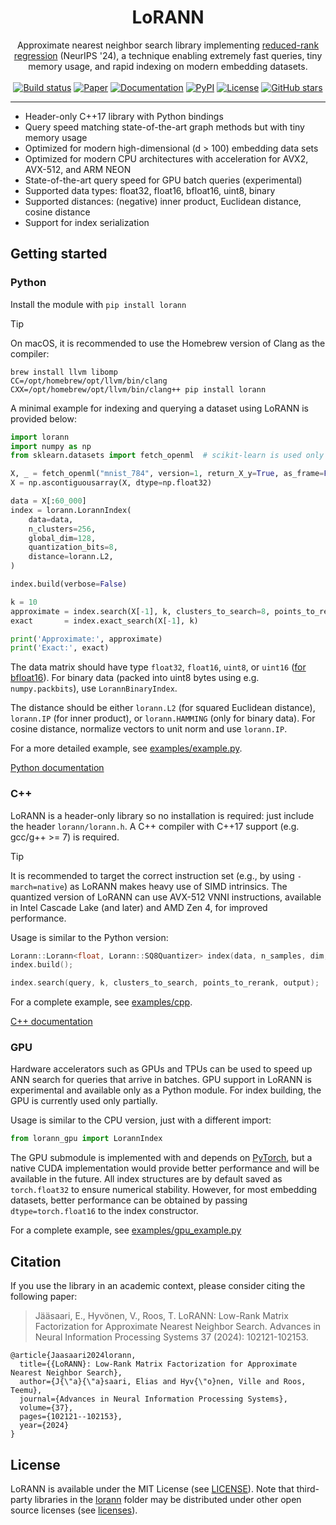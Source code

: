 <h1 align="center">LoRANN</h1>
<div align="center">
Approximate nearest neighbor search library implementing <a href="https://arxiv.org/abs/2410.18926">reduced-rank regression</a> (NeurIPS '24), a technique enabling extremely fast queries, tiny memory usage, and rapid indexing on modern embedding datasets.
</div>
<br/>

<div align="center">
    <a href="https://github.com/ejaasaari/lorann/actions/workflows/build.yml"><img src="https://github.com/ejaasaari/lorann/actions/workflows/build.yml/badge.svg" alt="Build status" /></a>
    <a href="https://arxiv.org/abs/2410.18926"><img src="https://img.shields.io/badge/Paper-NeurIPS%3A_LoRANN-salmon" alt="Paper" /></a>
    <a href="https://ejaasaari.github.io/lorann"><img src="https://img.shields.io/badge/api-reference-blue.svg" alt="Documentation" /></a>
    <a href="https://pypi.org/project/lorann/"><img src="https://img.shields.io/pypi/v/lorann?color=blue" alt="PyPI" /></a>
    <a href="https://github.com/ejaasaari/lorann/blob/master/LICENSE"><img src="https://img.shields.io/github/license/ejaasaari/lorann" alt="License" /></a>
    <a href="https://github.com/ejaasaari/lorann/stargazers"><img src="https://img.shields.io/github/stars/ejaasaari/lorann" alt="GitHub stars" /></a>
</div>

---

- Header-only C++17 library with Python bindings
- Query speed matching state-of-the-art graph methods but with tiny memory usage
- Optimized for modern high-dimensional (d > 100) embedding data sets
- Optimized for modern CPU architectures with acceleration for AVX2, AVX-512, and ARM NEON
- State-of-the-art query speed for GPU batch queries (experimental)
- Supported data types: float32, float16, bfloat16, uint8, binary
- Supported distances: (negative) inner product, Euclidean distance, cosine distance
- Support for index serialization

## Getting started

### Python

Install the module with `pip install lorann`

> [!TIP]
> On macOS, it is recommended to use the Homebrew version of Clang as the compiler:

```shell script
brew install llvm libomp
CC=/opt/homebrew/opt/llvm/bin/clang CXX=/opt/homebrew/opt/llvm/bin/clang++ pip install lorann
```

A minimal example for indexing and querying a dataset using LoRANN is provided below:

```python
import lorann
import numpy as np
from sklearn.datasets import fetch_openml  # scikit-learn is used only for loading the data

X, _ = fetch_openml("mnist_784", version=1, return_X_y=True, as_frame=False)
X = np.ascontiguousarray(X, dtype=np.float32)

data = X[:60_000]
index = lorann.LorannIndex(
    data=data,
    n_clusters=256,
    global_dim=128,
    quantization_bits=8,
    distance=lorann.L2,
)

index.build(verbose=False)

k = 10
approximate = index.search(X[-1], k, clusters_to_search=8, points_to_rerank=100)
exact       = index.exact_search(X[-1], k)

print('Approximate:', approximate)
print('Exact:', exact)
```

The data matrix should have type `float32`, `float16`, `uint8`, or `uint16` ([for bfloat16](https://github.com/ashvardanian/SimSIMD?tab=readme-ov-file#half-precision-brain-float-numbers)). For binary data (packed into uint8 bytes using e.g. `numpy.packbits`), use `LorannBinaryIndex`.

The distance should be either `lorann.L2` (for squared Euclidean distance), `lorann.IP` (for inner product), or `lorann.HAMMING` (only for binary data). For cosine distance, normalize vectors to unit norm and use `lorann.IP`.

For a more detailed example, see [examples/example.py](examples/example.py).

[Python documentation](https://eliasjaasaari.com/lorann/python.html)

### C++

LoRANN is a header-only library so no installation is required: just include the header `lorann/lorann.h`. A C++ compiler with C++17 support (e.g. gcc/g++ >= 7) is required.

> [!TIP]
> It is recommended to target the correct instruction set (e.g., by using `-march=native`) as LoRANN makes heavy use of SIMD intrinsics. The quantized version of LoRANN can use AVX-512 VNNI instructions, available in Intel Cascade Lake (and later) and AMD Zen 4, for improved performance.

Usage is similar to the Python version:

```cpp
Lorann::Lorann<float, Lorann::SQ8Quantizer> index(data, n_samples, dim, n_clusters, global_dim);
index.build();

index.search(query, k, clusters_to_search, points_to_rerank, output);
```

For a complete example, see [examples/cpp](examples/cpp).

[C++ documentation](https://eliasjaasaari.com/lorann/cpp.html)

### GPU

Hardware accelerators such as GPUs and TPUs can be used to speed up ANN search for queries that arrive in batches. GPU support in LoRANN is experimental and available only as a Python module. For index building, the GPU is currently used only partially.

Usage is similar to the CPU version, just with a different import:

```python
from lorann_gpu import LorannIndex
```

The GPU submodule is implemented with and depends on [PyTorch](https://pytorch.org/), but a native CUDA implementation would provide better performance and will be available in the future. All index structures are by default saved as `torch.float32` to ensure numerical stability. However, for most embedding datasets, better performance can be obtained by passing `dtype=torch.float16` to the index constructor.

For a complete example, see [examples/gpu_example.py](examples/gpu_example.py)

## Citation

If you use the library in an academic context, please consider citing the following paper:

> Jääsaari, E., Hyvönen, V., Roos, T. LoRANN: Low-Rank Matrix Factorization for Approximate Nearest Neighbor Search. Advances in Neural Information Processing Systems 37 (2024): 102121-102153.

~~~~
@article{Jaasaari2024lorann,
  title={{LoRANN}: Low-Rank Matrix Factorization for Approximate Nearest Neighbor Search},
  author={J{\"a}{\"a}saari, Elias and Hyv{\"o}nen, Ville and Roos, Teemu},
  journal={Advances in Neural Information Processing Systems},
  volume={37},
  pages={102121--102153},
  year={2024}
}
~~~~

## License

LoRANN is available under the MIT License (see [LICENSE](LICENSE)). Note that third-party libraries in the [lorann](lorann) folder may be distributed under other open source licenses (see [licenses](licenses)).
